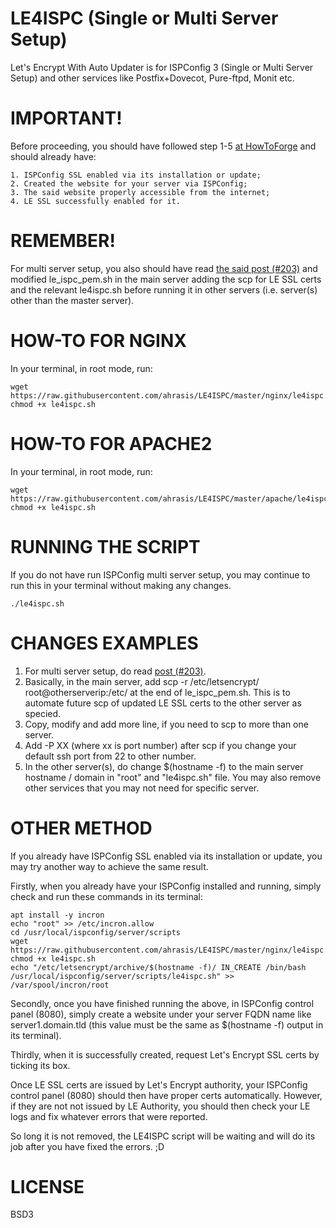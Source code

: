 # LE4ISPC (Single or Multi Server Setup)
Let's Encrypt With Auto Updater is for ISPConfig 3 (Single or Multi Server Setup) and other services like Postfix+Dovecot, Pure-ftpd, Monit etc.

# IMPORTANT! 
Before proceeding, you should have followed step 1-5 [at HowToForge](https://www.howtoforge.com/community/threads/securing-ispconfig-3-control-panel-port-8080-with-lets-encrypt-free-ssl.75554/) and should already have:
```
1. ISPConfig SSL enabled via its installation or update; 
2. Created the website for your server via ISPConfig;
3. The said website properly accessible from the internet;
4. LE SSL successfully enabled for it.
```

# REMEMBER!
For multi server setup, you also should have read [the said post (#203)](https://www.howtoforge.com/community/threads/securing-ispconfig-3-control-panel-port-8080-with-lets-encrypt-free-ssl.75554/page-11#post-368888) and modified le_ispc_pem.sh in the main server adding the scp for LE SSL certs and the relevant le4ispc.sh before running it in other servers (i.e. server(s) other than the master server).

# HOW-TO FOR NGINX
In your terminal, in root mode, run:
```
wget https://raw.githubusercontent.com/ahrasis/LE4ISPC/master/nginx/le4ispc.sh
chmod +x le4ispc.sh
```

# HOW-TO FOR APACHE2
In your terminal, in root mode, run:
```
wget https://raw.githubusercontent.com/ahrasis/LE4ISPC/master/apache/le4ispc.sh
chmod +x le4ispc.sh
```

# RUNNING THE SCRIPT
If you do not have run ISPConfig multi server setup, you may continue to run this in your terminal without making any changes.
```
./le4ispc.sh
```

# CHANGES EXAMPLES
1. For multi server setup, do read [post (#203)](https://www.howtoforge.com/community/threads/securing-ispconfig-3-control-panel-port-8080-with-lets-encrypt-free-ssl.75554/page-11#post-368888).
2. Basically, in the main server, add scp -r /etc/letsencrypt/ root@otherserverip:/etc/ at the end of le_ispc_pem.sh. This is to automate future scp of updated LE SSL certs to the other server as specied.
3. Copy, modify and add more line, if you need to scp to more than one server.
4. Add -P XX (where xx is port number) after scp if you change your default ssh port from 22 to other number.
5. In the other server(s), do change $(hostname -f) to the main server hostname / domain in "root" and "le4ispc.sh" file. You may also remove other services that you may not need for specific server.


# OTHER METHOD
If you already have ISPConfig SSL enabled via its installation or update, you may try another way to achieve the same result.

Firstly, when you already have your ISPConfig installed and running, simply check and run these commands in its terminal:
```
apt install -y incron
echo "root" >> /etc/incron.allow
cd /usr/local/ispconfig/server/scripts
wget https://raw.githubusercontent.com/ahrasis/LE4ISPC/master/nginx/le4ispc.sh
chmod +x le4ispc.sh
echo "/etc/letsencrypt/archive/$(hostname -f)/ IN_CREATE /bin/bash /usr/local/ispconfig/server/scripts/le4ispc.sh" >> /var/spool/incron/root
```
Secondly, once you have finished running the above, in ISPConfig control panel (8080), simply create a website under your server FQDN name like server1.domain.tld (this value must be the same as $(hostname -f) output in its terminal).

Thirdly, when it is successfully created, request Let's Encrypt SSL certs by ticking its box.

Once LE SSL certs are issued by Let's Encrypt authority, your ISPConfig control panel (8080) should then have proper certs automatically. However, if they are not not issued by LE Authority, you should then check your LE logs and fix whatever errors that were reported.

So long it is not removed, the LE4ISPC script will be waiting and will do its job after you have fixed the errors. ;D


# LICENSE
BSD3
